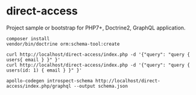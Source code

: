 # direct-access
Project sample or bootstrap for PHP7+, Doctrine2, GraphQL application.

    composer install
    vendor/bin/doctrine orm:schema-tool:create

    curl http://localhost/direct-access/index.php -d '{"query": "query { users{ email } }" }' 
    curl http://localhost/direct-access/index.php -d '{"query": "query { users(id: 1) { email } }" }' 

    apollo-codegen introspect-schema http://localhost/direct-access/index.php/graphql --output schema.json
